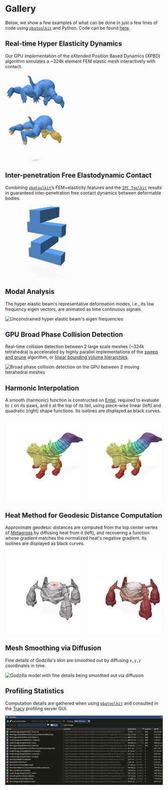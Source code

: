 # Gallery

Below, we show a few examples of what can be done in just a few lines of code using [`pbatoolkit`](https://pypi.org/project/pbatoolkit/) and Python. Code can be found [here](../examples/index.md).

## Real-time Hyper Elasticity Dynamics

Our GPU implementation of the eXtended Position Based Dynamics (XPBD) algorithm simulates a ~324k element FEM elastic mesh interactively with contact.

<p float="left">
    <img src="_static/imgs/gpu.xpbd.bvh.gif" width="250" alt="A 162k element armadillo mesh is dropped on top of another duplicate, but fixed, armadillo mesh on the bottom." />
</p>

## Inter-penetration Free Elastodynamic Contact

Combining [`pbatoolkit`](https://pypi.org/project/pbatoolkit/)’s FEM+elasticity features and the [`IPC Toolkit`](https://ipctk.xyz/) results in guaranteed inter-penetration free contact dynamics between deformable bodies.

<p float="left">
    <img src="_static/imgs/ipc.bar.stacks.gif" width="250" alt="A stack of bending beams fall on top of each other, simulated via Incremental Potential Contact (IPC)." />
</p>

## Modal Analysis

The hyper elastic beam's representative deformation modes, i.e., its low frequency eigen vectors, are animated as time continuous signals.

<p float="left">
    <img src="_static/imgs/beam.modes.gif" width="250" alt="Unconstrained hyper elastic beam's eigen frequencies" />
</p>

## GPU Broad Phase Collision Detection

Real-time collision detection between 2 large scale meshes (~324k tetrahedra) is accelerated by highly parallel implementations of the [sweep and prune](https://en.wikipedia.org/wiki/Sweep_and_prune) algorithm, or [linear bounding volume hierarchies](https://research.nvidia.com/sites/default/files/pubs/2012-06_Maximizing-Parallelism-in/karras2012hpg_paper.pdf).

<p float="left">
    <img src="_static/imgs/gpu.broadphase.gif" width="250" alt="Broad phase collision detection on the GPU between 2 moving tetrahedral meshes" />
</p>

## Harmonic Interpolation

A smooth (harmonic) function is constructed on [Entei](https://bulbapedia.bulbagarden.net/wiki/Entei_(Pok%C3%A9mon)), required to evaluate to `1` on its paws, and `0` at the top of its tail, using piece-wise linear (left) and quadratic (right) shape functions. Its isolines are displayed as black curves.

<p float="left">
  <img src="_static/imgs/entei.harmonic.interpolation.order.1.png" width="250" alt="Harmonic interpolation on Entei model using linear shape functions" />
  <img src="_static/imgs/entei.harmonic.interpolation.order.2.png" width="250" alt="Harmonic interpolation on Entei model using quadratic shape functions" /> 
</p>

## Heat Method for Geodesic Distance Computation

Approximate geodesic distances are computed from the top center vertex of [Metagross](https://bulbapedia.bulbagarden.net/wiki/Metagross_(Pok%C3%A9mon)) by diffusing heat from it (left), and recovering a function whose gradient matches the normalized heat's negative gradient. Its isolines are displayed as black curves.

<p float="left">
  <img src="_static/imgs/metagross.heat.source.png" width="250" alt="Heat source on top center of metagross model" />
  <img src="_static/imgs/metagross.heat.geodesics.png" width="250" alt="Reconstructed single source geodesic distance" /> 
</p>

## Mesh Smoothing via Diffusion

Fine details of Godzilla's skin are smoothed out by diffusing `x,y,z` coordinates in time.

<p float="left">
    <img src="_static/imgs/godzilla.diffusion.smoothing.gif" width="250" alt="Godzilla model with fine details being smoothed out via diffusion" />
</p>

## Profiling Statistics

Computation details are gathered when using [`pbatoolkit`](https://pypi.org/project/pbatoolkit/) and consulted in the [Tracy](https://github.com/wolfpld/tracy) profiling server GUI.

<p float="left">
    <img src="_static/imgs/profiling.statistics.png" alt="Profiling statistics widget in Tracy server" />
</p>
